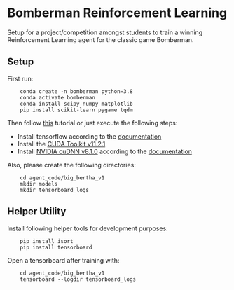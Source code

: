 # Bomberman Reinforcement Learning

Setup for a project/competition amongst students to train a winning Reinforcement Learning agent for the classic game 
Bomberman.

## Setup

First run:

        conda create -n bomberman python=3.8
        conda activate bomberman
        conda install scipy numpy matplotlib
        pip install scikit-learn pygame tqdm

Then follow [this](https://deeplizard.com/learn/video/IubEtS2JAiY) tutorial or just execute the following steps:
- Install tensorflow according to the [documentation](https://www.tensorflow.org/install)
- Install the [CUDA Toolkit v11.2.1](https://developer.nvidia.com/cuda-toolkit-archive)
- Install [NVIDIA cuDNN v8.1.0](https://developer.nvidia.com/cudnn) according to the [documentation](https://docs.nvidia.com/deeplearning/cudnn/install-guide/index.html)

Also, please create the following directories:

        cd agent_code/big_bertha_v1
        mkdir models
        mkdir tensorboard_logs

## Helper Utility

Install following helper tools for development purposes:

        pip install isort
        pip install tensorboard

Open a tensorboard after training with:

        cd agent_code/big_bertha_v1
        tensorboard --logdir tensorboard_logs
